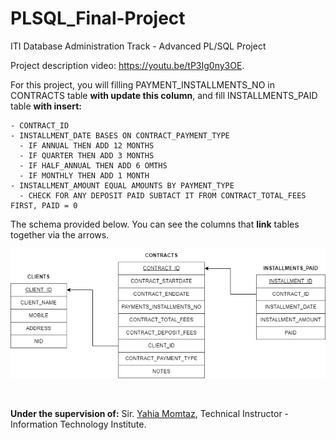 # PLSQL_Final-Project
ITI Database Administration Track - Advanced PL/SQL Project

Project description video: https://youtu.be/tP3Ig0ny3OE.

For this project, you will filling PAYMENT_INSTALLMENTS_NO in CONTRACTS table **with update this column**, and fill INSTALLMENTS_PAID table **with insert:**
```
- CONTRACT_ID 
- INSTALLMENT_DATE BASES ON CONTRACT_PAYMENT_TYPE 
  - IF ANNUAL THEN ADD 12 MONTHS 
  - IF QUARTER THEN ADD 3 MONTHS 
  - IF HALF_ANNUAL THEN ADD 6 OMTHS 
  - IF MONTHLY THEN ADD 1 MONTH
- INSTALLMENT_AMOUNT EQUAL AMOUNTS BY PAYMENT_TYPE 
  - CHECK FOR ANY DEPOSIT PAID SUBTACT IT FROM CONTRACT_TOTAL_FEES FIRST, PAID = 0
```
The schema provided below. You can see the columns that **link** tables together via the arrows.

<img width="652" alt="screen-shot-2022-06-12-at-10 02 03-pm" src="https://github.com/Habeeb556/PLSQL_Final-Project/blob/main/System%20Diagram.drawio.png">

$~$

**Under the supervision of:** Sir. [Yahia Momtaz](https://www.linkedin.com/in/yahia-momtaz-20a37840), Technical Instructor - Information Technology Institute.
